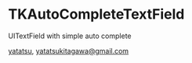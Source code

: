 # TKAutoCompleteTextField

UITextField with simple auto complete

[yatatsu](https://github.com/yatatsu), yatatsukitagawa@gmail.com